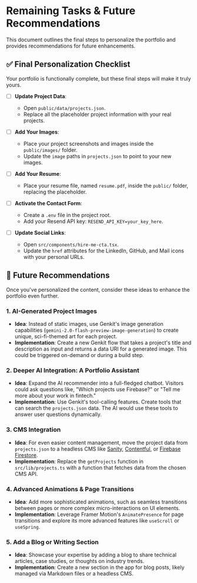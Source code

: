 
# Remaining Tasks & Future Recommendations

This document outlines the final steps to personalize the portfolio and provides recommendations for future enhancements.

## ✅ Final Personalization Checklist

Your portfolio is functionally complete, but these final steps will make it truly yours.

-   [ ] **Update Project Data**:
    -   Open `public/data/projects.json`.
    -   Replace all the placeholder project information with your real projects.

-   [ ] **Add Your Images**:
    -   Place your project screenshots and images inside the `public/images/` folder.
    -   Update the `image` paths in `projects.json` to point to your new images.

-   [ ] **Add Your Resume**:
    -   Place your resume file, named `resume.pdf`, inside the `public/` folder, replacing the placeholder.

-   [ ] **Activate the Contact Form**:
    -   Create a `.env` file in the project root.
    -   Add your Resend API key: `RESEND_API_KEY=your_key_here`.

-   [ ] **Update Social Links**:
    -   Open `src/components/hire-me-cta.tsx`.
    -   Update the `href` attributes for the LinkedIn, GitHub, and Mail icons with your personal URLs.

## 🔮 Future Recommendations

Once you've personalized the content, consider these ideas to enhance the portfolio even further.

### 1. AI-Generated Project Images

-   **Idea**: Instead of static images, use Genkit's image generation capabilities (`gemini-2.0-flash-preview-image-generation`) to create unique, sci-fi-themed art for each project.
-   **Implementation**: Create a new Genkit flow that takes a project's title and description as input and returns a data URI for a generated image. This could be triggered on-demand or during a build step.

### 2. Deeper AI Integration: A Portfolio Assistant

-   **Idea**: Expand the AI recommender into a full-fledged chatbot. Visitors could ask questions like, "Which projects use Firebase?" or "Tell me more about your work in fintech."
-   **Implementation**: Use Genkit's tool-calling features. Create tools that can search the `projects.json` data. The AI would use these tools to answer user questions dynamically.

### 3. CMS Integration

-   **Idea**: For even easier content management, move the project data from `projects.json` to a headless CMS like [Sanity](https://www.sanity.io/), [Contentful](https://www.contentful.com/), or [Firebase Firestore](https://firebase.google.com/docs/firestore).
-   **Implementation**: Replace the `getProjects` function in `src/lib/projects.ts` with a function that fetches data from the chosen CMS API.

### 4. Advanced Animations & Page Transitions

-   **Idea**: Add more sophisticated animations, such as seamless transitions between pages or more complex micro-interactions on UI elements.
-   **Implementation**: Leverage Framer Motion's `AnimatePresence` for page transitions and explore its more advanced features like `useScroll` or `useSpring`.

### 5. Add a Blog or Writing Section

-   **Idea**: Showcase your expertise by adding a blog to share technical articles, case studies, or thoughts on industry trends.
-   **Implementation**: Create a new section in the app for blog posts, likely managed via Markdown files or a headless CMS.
